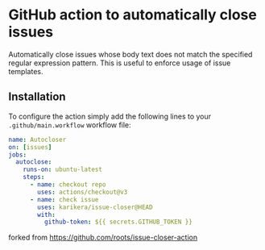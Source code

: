 # GitHub action to automatically close issues

Automatically close issues whose body text does not match the specified regular expression pattern.
This is useful to enforce usage of issue templates.

## Installation

To configure the action simply add the following lines to your `.github/main.workflow` workflow file:

```yml
name: Autocloser
on: [issues]
jobs:
  autoclose:
    runs-on: ubuntu-latest
    steps:
      - name: checkout repo
        uses: actions/checkout@v3
      - name: check issue
        uses: karikera/issue-closer@HEAD
        with:
          github-token: ${{ secrets.GITHUB_TOKEN }}

```

forked from https://github.com/roots/issue-closer-action
